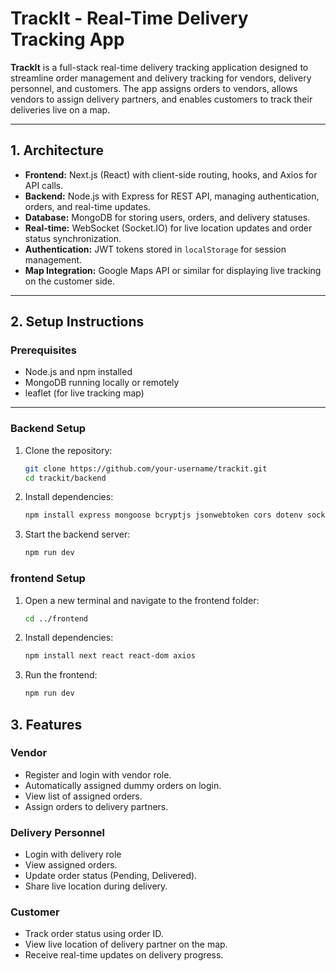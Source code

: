 # TrackIt - Real-Time Delivery Tracking App

**TrackIt** is a full-stack real-time delivery tracking application designed to streamline order management and delivery tracking for vendors, delivery personnel, and customers. The app assigns orders to vendors, allows vendors to assign delivery partners, and enables customers to track their deliveries live on a map.

---

## 1. Architecture

- **Frontend:** Next.js (React) with client-side routing, hooks, and Axios for API calls.  
- **Backend:** Node.js with Express for REST API, managing authentication, orders, and real-time updates.  
- **Database:** MongoDB for storing users, orders, and delivery statuses.  
- **Real-time:** WebSocket (Socket.IO) for live location updates and order status synchronization.  
- **Authentication:** JWT tokens stored in `localStorage` for session management.  
- **Map Integration:** Google Maps API or similar for displaying live tracking on the customer side.

---

## 2. Setup Instructions

### Prerequisites

- Node.js and npm installed  
- MongoDB running locally or remotely  
- leaflet (for live tracking map)

---

### Backend Setup

1. Clone the repository:

   ```bash
   git clone https://github.com/your-username/trackit.git
   cd trackit/backend
    ```
2. Install dependencies:

    ```bash
    npm install express mongoose bcryptjs jsonwebtoken cors dotenv socket.io
    ```
3. Start the backend server:

    ```bash
    npm run dev
    ```
### frontend Setup

1. Open a new terminal and navigate to the frontend folder:

    ```bash 
    cd ../frontend
    ```
2. Install dependencies:

    ```bash
    npm install next react react-dom axios
    ```
3. Run the frontend:

    ```bash
    npm run dev
    ```
## 3. Features

### Vendor

- Register and login with vendor role. 
- Automatically assigned dummy orders on login.
- View list of assigned orders. 
- Assign orders to delivery partners.

### Delivery Personnel

- Login with delivery role
- View assigned orders.
- Update order status (Pending, Delivered).
- Share live location during delivery.

### Customer

- Track order status using order ID.
- View live location of delivery partner on the map.
- Receive real-time updates on delivery progress.

